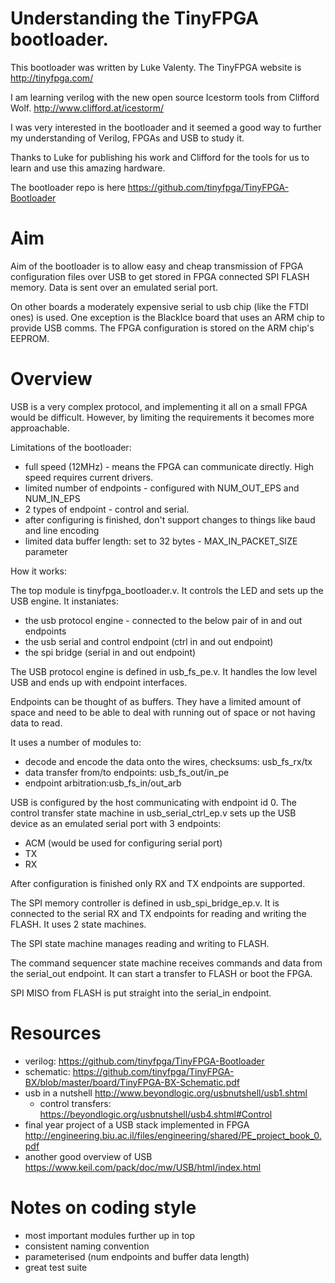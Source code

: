 # Understanding the TinyFPGA bootloader.

This bootloader was written by Luke Valenty. The TinyFPGA website is
http://tinyfpga.com/

I am learning verilog with the new open source Icestorm tools from Clifford Wolf.
http://www.clifford.at/icestorm/

I was very interested in the bootloader and it seemed a good way to further my
understanding of Verilog, FPGAs and USB to study it. 

Thanks to Luke for publishing his work and Clifford for the tools for us to
learn and use this amazing hardware.

The bootloader repo is here https://github.com/tinyfpga/TinyFPGA-Bootloader

# Aim

Aim of the bootloader is to allow easy and cheap transmission of FPGA configuration files
over USB to get stored in FPGA connected SPI FLASH memory. Data is sent over an
emulated serial port. 

On other boards a moderately expensive serial to usb chip
(like the FTDI ones) is used. One exception is the BlackIce board that uses an
ARM chip to provide USB comms. The FPGA configuration is stored on the ARM
chip's EEPROM.

# Overview

USB is a very complex protocol, and implementing it all on a small FPGA would be
difficult. However, by limiting the requirements it becomes more approachable.

Limitations of the bootloader:

* full speed (12MHz) - means the FPGA can communicate directly. High speed requires current drivers.
* limited number of endpoints - configured with NUM_OUT_EPS and NUM_IN_EPS
* 2 types of endpoint - control and serial.
* after configuring is finished, don't support changes to things like baud and line encoding
* limited data buffer length: set to 32 bytes - MAX_IN_PACKET_SIZE parameter

How it works:

The top module is tinyfpga_bootloader.v. It controls the LED and sets up the USB
engine. It instaniates:

* the usb protocol engine - connected to the below pair of in and out endpoints
* the usb serial and control endpoint (ctrl in and out endpoint)
* the spi bridge (serial in and out endpoint)

The USB protocol engine is defined in usb_fs_pe.v. It handles the low level USB
and ends up with endpoint interfaces.

Endpoints can be thought of as buffers. They have a limited amount of space and
need to be able to deal with running out of space or not having data to read.

It uses a number of modules to:

* decode and encode the data onto the wires, checksums: usb_fs_rx/tx
* data transfer from/to endpoints: usb_fs_out/in_pe
* endpoint arbitration:usb_fs_in/out_arb

USB is configured by the host communicating with endpoint id 0. The control transfer state machine
in usb_serial_ctrl_ep.v sets up the USB device as an emulated serial port with 3 endpoints: 

* ACM (would be used for configuring serial port)
* TX
* RX

After configuration is finished only RX and TX endpoints are supported. 

The SPI memory controller is defined in usb_spi_bridge_ep.v. It is connected to
the serial RX and TX endpoints for reading and writing the FLASH. It uses 2
state machines.

The SPI state machine manages reading and writing to FLASH.

The command sequencer state machine receives commands and data from the
serial_out endpoint. It can start a transfer to FLASH or boot the FPGA. 

SPI MISO from FLASH is put straight into the serial_in endpoint.

# Resources

* verilog: https://github.com/tinyfpga/TinyFPGA-Bootloader
* schematic: https://github.com/tinyfpga/TinyFPGA-BX/blob/master/board/TinyFPGA-BX-Schematic.pdf
* usb in a nutshell http://www.beyondlogic.org/usbnutshell/usb1.shtml
  * control transfers: https://beyondlogic.org/usbnutshell/usb4.shtml#Control
* final year project of a USB stack implemented in FPGA http://engineering.biu.ac.il/files/engineering/shared/PE_project_book_0.pdf
* another good overview of USB https://www.keil.com/pack/doc/mw/USB/html/index.html

# Notes on coding style

* most important modules further up in top
* consistent naming convention
* parameterised (num endpoints and buffer data length)
* great test suite
